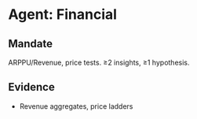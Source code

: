 # Agent: Financial

## Mandate
ARPPU/Revenue, price tests. ≥2 insights, ≥1 hypothesis.

## Evidence
- Revenue aggregates, price ladders
